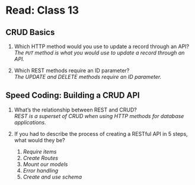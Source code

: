 # Read: Class 13

## CRUD Basics  

1. Which HTTP method would you use to update a record through an API?  
  *The `PUT` method is what you would use to update a record through an API.*  

2. Which REST methods require an ID parameter?  
  *The UPDATE and DELETE methods require an ID parameter.*  

## Speed Coding: Building a CRUD API  

1. What’s the relationship between REST and CRUD?  
  *REST is a superset of CRUD when using HTTP methods for database applications.*  

2. If you had to describe the process of creating a RESTful API in 5 steps, what would they be?  
    1. *Require items*
    2. *Create Routes*  
    3. *Mount our models*  
    4. *Error handling*
    5. *Create and use schema*
